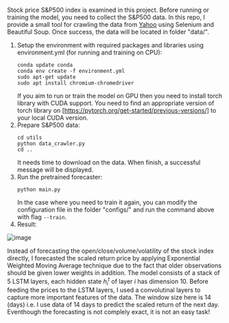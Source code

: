 Stock price S&P500 index is examined in this project. Before running or training the model, you need to collect the S&P500 data. In this repo, I provide a small tool for crawling the data from [Yahoo](https://finance.yahoo.com/quote/%5EGSPC/history?period1=1136073600&period2=1624665600&interval=1d&filter=history&frequency=1d&includeAdjustedClose=true) using Selenium and Beautiful Soup. Once success, the data will be located in folder "data/".

1. Setup the environment with required packages and libraries using environment.yml (for running and training on CPU):
   ```
   conda update conda
   conda env create -f environment.yml
   sudo apt-get update
   sudo apt install chromium-chromedriver
   ```
   If you aim to run or train the model on GPU then you need to install torch library with CUDA support. You need to find an appropriate version of torch library on [https://pytorch.org/get-started/previous-versions/] to your local CUDA version.
3. Prepare S&P500 data:
   ```
   cd utils
   python data_crawler.py
   cd ..
   ```
   It needs time to download on the data. When finish, a successful message will be displayed.
4. Run the pretrained forecaster:
   ```
   python main.py
   ```
   In the case where you need to train it again, you can modify the configuration file in the folder "configs/" and run the command above with flag ```--train```.
6. Result:
   
  ![image](https://github.com/thinhcse/stock-price-forecasting/assets/111031775/5edfb6b6-d93e-4a0d-a43c-6ffe20af10c5)

   Instead of forecasting the open/close/volume/volatility of the stock index directly, I forecasted the scaled return price by applying Exponential Weighted Moving Average technique due to the fact that older observations should be given lower weights in addition. The model consists of a stack of 5 LSTM layers, each hidden state $h_i^t$ of layer $i$ has dimension 10. Before feeding the prices to the LSTM layers, I used a convolutinal layers to capture more important features of the data. The window size here is 14 (days) i.e. I use data of 14 days to predict the scaled return of the next day. Eventhough the forecasting is not complely exact, it is not an easy task!  
